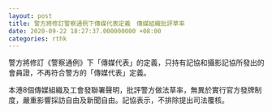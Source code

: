 ```yaml
---
layout: post
title: 警方將修訂警察通例下傳媒代表定義　傳媒組織批評草率
date: 2020-09-22 18:27:37.000000000 +08:00
categories: rthk
---
```


警方將修訂《警察通例》下「傳媒代表」的定義，只持有記協和攝影記協所發出的會員證，不再符合警方的「傳媒代表」定義。

本港8個傳媒組織及工會發聯署聲明，批評警方做法草率，無異於實行官方發牌制度，嚴重影響採訪自由及新聞自由。記協表示，不排除提出司法覆核。
